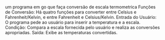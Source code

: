  um programa em go que faça conversão de escala termometrica
 Funções de Conversão: Há quatro funções para converter entre Celsius e Fahrenheit/Kelvin, e entre Fahrenheit e Celsius/Kelvin.
Entrada do Usuário: O programa pede ao usuário para inserir a temperatura e a escala.
Condição: Compara a escala fornecida pelo usuário e realiza as conversões apropriadas.
Saída: Exibe as temperaturas convertidas.
